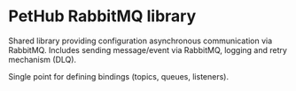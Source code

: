 # PetHub RabbitMQ library

Shared library providing configuration asynchronous communication via RabbitMQ.
Includes sending message/event via RabbitMQ, logging and retry mechanism (DLQ).

Single point for defining bindings (topics, queues, listeners).
